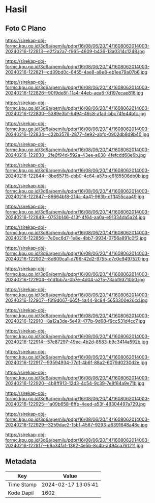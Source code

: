 # Hasil

## Foto C Plano

https://sirekap-obj-formc.kpu.go.id/3d6a/pemilu/pdpr/16/08/06/20/14/1608062014003-20240216-122813--e2f2a2a7-f965-4609-b436-13a0314c1248.jpg

https://sirekap-obj-formc.kpu.go.id/3d6a/pemilu/pdpr/16/08/06/20/14/1608062014003-20240216-122821--cd39bd0c-6455-4ae8-a8e8-eb1ee79a07b6.jpg

https://sirekap-obj-formc.kpu.go.id/3d6a/pemilu/pdpr/16/08/06/20/14/1608062014003-20240216-122826--90f9de8f-11a4-44eb-aea6-7d197ecae818.jpg

https://sirekap-obj-formc.kpu.go.id/3d6a/pemilu/pdpr/16/08/06/20/14/1608062014003-20240216-122830--5389e3bf-6494-49c8-a1ad-bbc74fe44bfc.jpg

https://sirekap-obj-formc.kpu.go.id/3d6a/pemilu/pdpr/16/08/06/20/14/1608062014003-20240216-122834--c22b3578-2877-4e92-abfc-0902db8d9b40.jpg

https://sirekap-obj-formc.kpu.go.id/3d6a/pemilu/pdpr/16/08/06/20/14/1608062014003-20240216-122838--2fe0f94d-592a-43ee-a638-4fefcdd68e6b.jpg

https://sirekap-obj-formc.kpu.go.id/3d6a/pemilu/pdpr/16/08/06/20/14/1608062014003-20240216-122844--8be65715-cbb0-4c64-a57b-c6f85506db0b.jpg

https://sirekap-obj-formc.kpu.go.id/3d6a/pemilu/pdpr/16/08/06/20/14/1608062014003-20240216-122847--86664bf8-214a-4a41-963b-d1ff455caa49.jpg

https://sirekap-obj-formc.kpu.go.id/3d6a/pemilu/pdpr/16/08/06/20/14/1608062014003-20240216-122849--0753b146-413f-4f64-aa0a-e91334da5a24.jpg

https://sirekap-obj-formc.kpu.go.id/3d6a/pemilu/pdpr/16/08/06/20/14/1608062014003-20240216-122856--7e0ec6d7-1e8e-4bb7-9934-0756a891c0f2.jpg

https://sirekap-obj-formc.kpu.go.id/3d6a/pemilu/pdpr/16/08/06/20/14/1608062014003-20240216-122902--8d609ca1-d796-42d2-9755-c7c0e9497520.jpg

https://sirekap-obj-formc.kpu.go.id/3d6a/pemilu/pdpr/16/08/06/20/14/1608062014003-20240216-122904--b1d1bb7a-0b7e-4d04-a215-73abf93710b0.jpg

https://sirekap-obj-formc.kpu.go.id/3d6a/pemilu/pdpr/16/08/06/20/14/1608062014003-20240216-122907--f6f9d067-665f-4a44-8c84-5653300e26cd.jpg

https://sirekap-obj-formc.kpu.go.id/3d6a/pemilu/pdpr/16/08/06/20/14/1608062014003-20240216-122910--8a12a3de-5e49-477b-9d68-f9cc531d4cc7.jpg

https://sirekap-obj-formc.kpu.go.id/3d6a/pemilu/pdpr/16/08/06/20/14/1608062014003-20240216-122914--57e87297-49ec-4b2d-8583-b9c3414a592b.jpg

https://sirekap-obj-formc.kpu.go.id/3d6a/pemilu/pdpr/16/08/06/20/14/1608062014003-20240216-122917--93594934-77df-4b6f-88a2-6079d0230d2e.jpg

https://sirekap-obj-formc.kpu.go.id/3d6a/pemilu/pdpr/16/08/06/20/14/1608062014003-20240216-122920--4b8ff913-12d3-4c54-9c39-7e8f84a9e71b.jpg

https://sirekap-obj-formc.kpu.go.id/3d6a/pemilu/pdpr/16/08/06/20/14/1608062014003-20240216-122925--1a09b658-6ffb-4eed-a53f-48304497a729.jpg

https://sirekap-obj-formc.kpu.go.id/3d6a/pemilu/pdpr/16/08/06/20/14/1608062014003-20240216-122929--3259dae2-15bf-4567-9293-a6391648a48e.jpg

https://sirekap-obj-formc.kpu.go.id/3d6a/pemilu/pdpr/16/08/06/20/14/1608062014003-20240216-122817--69a34faf-1382-4e5b-8c4b-a494ca761211.jpg


## Metadata

| Key        | Value               |
| ---------- | ------------------- |
| Time Stamp | 2024-02-17 13:05:41 |
| Kode Dapil | 1602                |



